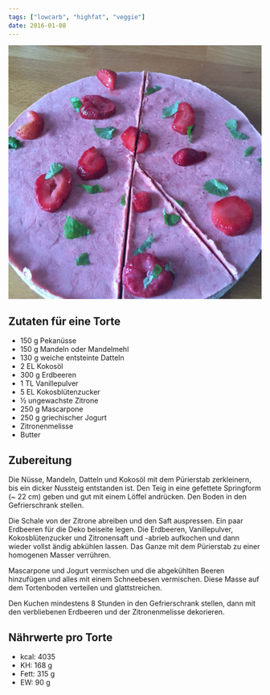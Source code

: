 ```yaml
---
tags: ["lowcarb", "highfat", "veggie"]
date: 2016-01-08
---
```


![](../img/erdbeer-cheesecake.jpg)

## Zutaten für eine Torte
- 150 g     Pekanüsse
- 150 g     Mandeln oder Mandelmehl
- 130 g     weiche entsteinte Datteln
- 2 EL      Kokosöl
- 300 g     Erdbeeren
- 1 TL      Vanillepulver
- 5 EL      Kokosblütenzucker
- ½         ungewachste Zitrone
- 250 g     Mascarpone
- 250 g     griechischer Jogurt
- Zitronenmelisse
- Butter

## Zubereitung
Die Nüsse, Mandeln, Datteln und Kokosöl mit dem Pürierstab zerkleinern, bis ein dicker Nussteig entstanden ist. Den Teig in eine gefettete Springform (~ 22 cm) geben und gut mit einem Löffel andrücken. Den Boden in den Gefrierschrank stellen.

Die Schale von der Zitrone abreiben und den Saft auspressen. Ein paar Erdbeeren für die Deko beiseite legen. Die Erdbeeren, Vanillepulver, Kokosblütenzucker und Zitronensaft und -abrieb aufkochen und dann wieder vollst ändig abkühlen lassen. Das Ganze mit dem Pürierstab zu einer homogenen Masser verrühren.

Mascarpone und Jogurt vermischen und die abgekühlten Beeren hinzufügen und alles mit einem Schneebesen vermischen. Diese Masse auf dem Tortenboden verteilen und glattstreichen.

Den Kuchen mindestens 8 Stunden in den Gefrierschrank stellen, dann mit den verbliebenen Erdbeeren und der Zitronenmelisse dekorieren.

## Nährwerte pro Torte
- kcal: 4035
- KH:    168 g
- Fett:  315 g
- EW:     90 g
